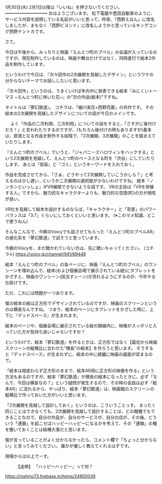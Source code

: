 1月30日(木) 2月1日以降は『いいね』を押さないでください。
━━━━━━━━━━
おはようございます。
松下電器や豊田自動車のように、サービス内容を説明している名前がいいと思って、昨夜、「西野えほん」に改名しましたが、まもなく「西野ビヨンド」に改名しようかと思っているキングコング西野ナントカです。

さて。

今日は午後から、みっちりと映画『えんとつ町のプペル』の会議が入っているのですが、現在制作しているのは、映画や舞台だけではなく、同時進行で絵本2作品を制作しています。

というわけで今日は、『次々回作の2次展開を見越したデザイン』というワケの分からないテーマでお話ししたいと思います。

「次々回作」というのは、うまくいけば年内中に発表できる絵本『みにくいトーマス ~えんとつ町に咲いた花~』の“次の作品(絵本)”ですね。

タイトルは『夢幻鉄道』。
コチラは、「蜷川実花×西野亮廣」の共作です。
その絵本の2次展開を見越したデザインについての話が今日のメインです。

　
よく「作品の二次利用、三次利用」についての話をすると、「さすがに後付けだろ！」と言われたりするのですが、(もちろん後付けの時もありますが)基本は、原液となる作品を制作する段階で、「2次展開、3次展開」のことを踏まえていたりします。

『えんとつ町のプペル』でいうと、「ジャパニーズハロウィンをハックする」という2次展開を見越して、えんとつ町のベースとなる町を『渋谷』にしていたりします。
あとは『仮装』と『ゴミ』というキーワードを入れておく。

作品を完成させてから、「さぁ、どうやって2次展開していこうかしら？」と考えるのは少し遅い…というか二次展開の選択肢が少ないわけですね。
絵本『ノンタンといっしょ』がVR展開できないような話です。
VRの主役は「VRを体験する人」ですから、魅力的なキャラクターよりも、魅力的な空間(町)の方が相性が良い。

VR化を見越して絵本を設計するのならば、「キャラクター」と「背景」のパワーバランスは「3:7」ぐらいにしておくといいと思います。
(※このマメ知識、どこで使うねん)

そんなこんなで、今朝のVoicyでも話させてもらった『えんとつ町のプペルAR』の進化系を『夢幻鉄道』で試そうと思っています。

今朝のVoicyを、まだ聴かれていない方は、先に聴いちゃってください。
(コチラ↓)
https://voicy.jp/channel/941/69448

絵本『えんとつ町のプペル』の各ページに、映画『えんとつ町のプペル』のワンシーンを埋め込んで、絵本(および個展会場で展示されている絵)にタブレットをかざすと、映画のワンシーン(該当すシーン)が流れるようにするのが、今年やる仕掛けです。

ただ、これには問題が一つあります。

僕の絵本の絵は正方形でデザインされているのですが、映画のスクリーンというのは横長なんですね。
つまり、絵本のページにタブレットをかざした時に、上下に『デッドスペース』が生まれます。

絵本のページや、個展会場に展示されている絵の額縁内に、映像がスッポリと入っていた方が気持ち良いじゃないですか？

というわけで、絵本『夢幻鉄道』を作るときは、正方形ではなく【最初から映画スクリーンの縦横比に合わせた“横長”の絵本】を作ろうと思います。
そうすると『デッドスペース』が生まれずに、絵本の中に綺麗に映画の画面が収まるので。

「絵本は相変わらず正方形のままで、絵本AR用に正方形の映像を作る」という方法もあるのですが、絵本『夢幻鉄道』が横長の絵本になったときに、必ず「なんで、今回は横長なの？」という疑問が発生するので、その時の会話は必ず『絵本AR』に流れるから、やっぱり、絵本『夢幻鉄道』は、映画館のスクリーンの縦横比で作っておいた方がいいと思います。

「2次展開を見越して設計しておく」というのは、こういうことっす。
まったく同じことはできなくても、2次展開を見越して設計することは、どの職種でもできることなので、自分の作品が、自分のサービスが、自分の店が、その後、どういう「連鎖」を起こせばハッピーハッピーになるかを考えて、その「連鎖」の種を撒いておくことは結構大事だと思います。

僕が言っていることがよく分からなかったら、コメント欄で「ちょっと分からない」と言ってみてください。
誰かが優しく教えてくれるはずです。

現場からは以上でーす。

　
　
【追伸】
「ハッピーハッピー」って何？

https://nishino73.thebase.in/items/24850039
